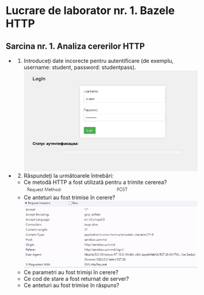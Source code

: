 # Lucrare de laborator nr. 1. Bazele HTTP

## Sarcina nr. 1. Analiza cererilor HTTP

- 1. Introduceți date incorecte pentru autentificare (de exemplu, username: student, password: studentpass).
    ![image1](./screenshots/1.1.png)

- 2. Răspundeți la următoarele întrebări:
    - Ce metodă HTTP a fost utilizată pentru a trimite cererea? 
        ![image1](./screenshots/1.2.1.png)
    - Ce anteturi au fost trimise în cerere?
        ![image1](./screenshots/1.2.2.png)
    - Ce parametri au fost trimiși în cerere?
    - Ce cod de stare a fost returnat de server?
    - Ce anteturi au fost trimise în răspuns?